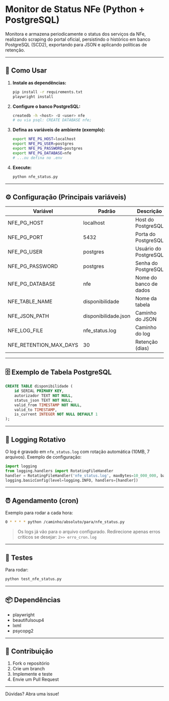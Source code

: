 # Monitor de Status NFe (Python + PostgreSQL)

Monitora e armazena periodicamente o status dos serviços da NFe, realizando scraping do portal oficial, persistindo o histórico em banco PostgreSQL (SCD2), exportando para JSON e aplicando políticas de retenção.

---

## 🚀 Como Usar

1. **Instale as dependências:**
   ```bash
   pip install -r requirements.txt
   playwright install
   ```

2. **Configure o banco PostgreSQL:**
   ```sh
   createdb -h <host> -U <user> nfe
   # ou via psql: CREATE DATABASE nfe;
   ```

3. **Defina as variáveis de ambiente (exemplo):**
   ```sh
   export NFE_PG_HOST=localhost
   export NFE_PG_USER=postgres
   export NFE_PG_PASSWORD=postgres
   export NFE_PG_DATABASE=nfe
   # ...ou defina no .env
   ```

4. **Execute:**
   ```bash
   python nfe_status.py
   ```

---

## ⚙️ Configuração (Principais variáveis)

| Variável            | Padrão      | Descrição                  |
|---------------------|-------------|----------------------------|
| NFE_PG_HOST         | localhost   | Host do PostgreSQL         |
| NFE_PG_PORT         | 5432        | Porta do PostgreSQL        |
| NFE_PG_USER         | postgres    | Usuário do PostgreSQL      |
| NFE_PG_PASSWORD     | postgres    | Senha do PostgreSQL        |
| NFE_PG_DATABASE     | nfe         | Nome do banco de dados     |
| NFE_TABLE_NAME      | disponibilidade | Nome da tabela         |
| NFE_JSON_PATH       | disponibilidade.json | Caminho do JSON    |
| NFE_LOG_FILE        | nfe_status.log | Caminho do log         |
| NFE_RETENTION_MAX_DAYS | 30        | Retenção (dias)            |

---

## 🗄️ Exemplo de Tabela PostgreSQL

```sql
CREATE TABLE disponibilidade (
    id SERIAL PRIMARY KEY,
    autorizador TEXT NOT NULL,
    status_json TEXT NOT NULL,
    valid_from TIMESTAMP NOT NULL,
    valid_to TIMESTAMP,
    is_current INTEGER NOT NULL DEFAULT 1
);
```

---

## 📝 Logging Rotativo

O log é gravado em `nfe_status.log` com rotação automática (10MB, 7 arquivos). Exemplo de configuração:

```python
import logging
from logging.handlers import RotatingFileHandler
handler = RotatingFileHandler('nfe_status.log', maxBytes=10_000_000, backupCount=7)
logging.basicConfig(level=logging.INFO, handlers=[handler])
```

---

## ⏰ Agendamento (cron)

Exemplo para rodar a cada hora:
```sh
0 * * * * python /caminho/absoluto/para/nfe_status.py
```
> Os logs já vão para o arquivo configurado. Redirecione apenas erros críticos se desejar: `2>> erro_cron.log`

---

## 🧪 Testes

Para rodar:
```bash
python test_nfe_status.py
```

---

## 📦 Dependências
- playwright
- beautifulsoup4
- lxml
- psycopg2

---

## 🤝 Contribuição
1. Fork o repositório
2. Crie um branch
3. Implemente e teste
4. Envie um Pull Request

---

Dúvidas? Abra uma issue!